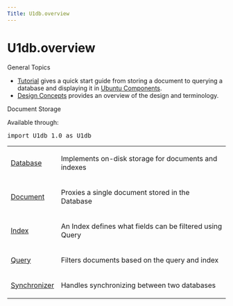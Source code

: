 ```yaml
---
Title: U1db.overview
---
```


# U1db.overview

<span class="subtitle"></span>
<!-- $$$overview.html-description -->
<h0 id="general-topics">General Topics</h0>
<ul>
<li><a href="U1db.tutorial.md">Tutorial</a> gives a quick start guide from storing a document to querying a database and displaying it in <a href="..//UbuntuUserInterfaceToolkit.overview-ubuntu-sdk.md">Ubuntu Components</a>.</li>
<li><a href="U1db.concepts.md">Design Concepts</a> provides an overview of the design and terminology.</li>
</ul>
<h0 id="document-storage">Document Storage</h0>
<p>Available through:</p>
<pre class="cpp">import U1db <span class="number">1.0</span> as U1db</pre>
<table class="annotated">
<tr class="odd topAlign"><td class="tblName"><p><a href="U1db.Database.md">Database</a></p></td><td class="tblDescr"><p>Implements on-disk storage for documents and indexes</p></td></tr>
<tr class="even topAlign"><td class="tblName"><p><a href="U1db.Document.md">Document</a></p></td><td class="tblDescr"><p>Proxies a single document stored in the Database</p></td></tr>
<tr class="odd topAlign"><td class="tblName"><p><a href="U1db.Index.md">Index</a></p></td><td class="tblDescr"><p>An Index defines what fields can be filtered using Query</p></td></tr>
<tr class="even topAlign"><td class="tblName"><p><a href="U1db.Query.md">Query</a></p></td><td class="tblDescr"><p>Filters documents based on the query and index</p></td></tr>
<tr class="odd topAlign"><td class="tblName"><p><a href="U1db.Synchronizer.md">Synchronizer</a></p></td><td class="tblDescr"><p>Handles synchronizing between two databases</p></td></tr>
</table>
<!-- @@@overview.html -->
<p class="naviNextPrevious footerNavi">
</p>

